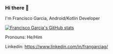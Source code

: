 ### Hi there 👋

<!--
**FranGarc/FranGarc** is a ✨ _special_ ✨ repository because its `README.md` (this file) appears on your GitHub profile.

Here are some ideas to get you started:

- 🔭 I’m currently working on ...
- 🌱 I’m currently learning ...
- 👯 I’m looking to collaborate on ...
- 🤔 I’m looking for help with ...
- 💬 Ask me about ...
- 📫 How to reach me: ...
- 😄 Pronouns: ...
- ⚡ Fun fact: ...
-->
I'm Francisco Garcia, Android/Kotlin Developer

[![Francisco Garcia's GitHub stats](https://github-readme-stats.vercel.app/api?username=FranGarc)](https://github.com/FranGarc/github-readme-stats)

Pronouns: He/Him

Linkedin: https://www.linkedin.com/in/frangarciag/

